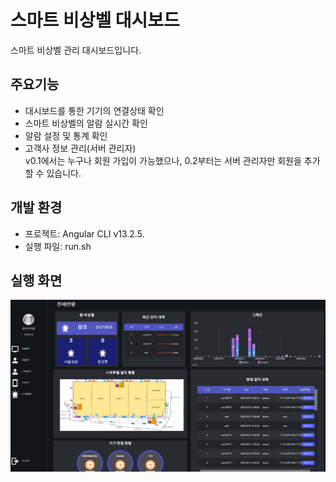 # 스마트 비상벨 대시보드

스마트 비상벨 관리 대시보드입니다.  

## 주요기능
- 대시보드를 통한 기기의 연결상태 확인
- 스마트 비상벨의 알람 실시간 확인
- 알람 설정 및 통계 확인  
- 고객사 정보 관리(서버 관리자)  
v0.1에서는 누구나 회원 가입이 가능했으나, 0.2부터는 서버 관리자만 회원을 추가할 수 있습니다.  

## 개발 환경
- 프로젝트: Angular CLI v13.2.5.
- 실행 파일: run.sh

## 실행 화면
![screenshot](docs/img/v0.1.png)